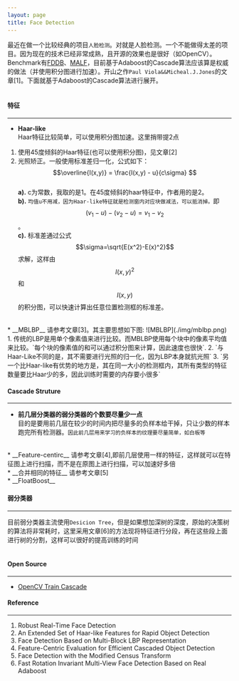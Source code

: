 ```yaml
---
layout: page
title: Face Detection
---
```


最近在做一个比较经典的项目`人脸检测`。对就是人脸检测。一个不能做得太差的项目。因为现在的技术已经非常成熟，且开源的效果也是很好（如OpenCV）。Benchmark有[FDDB](http://vis-www.cs.umass.edu/fddb/)、[MALF](http://www.cbsr.ia.ac.cn/faceevaluation/results.html)，目前基于Adaboost的Cascade算法应该算是权威的做法（并使用积分图进行加速）。开山之作`Paul Viola&&Micheal.J.Jones`的文章[1]。下面就基于Adaboost的Cascade算法进行展开。    
<br />    

#### __特征__    
--- 
*  __Haar-like__    
Haar特征比较简单，可以使用积分图加速。这里捎带提2点    
1.  使用45度倾斜的Haar特征(也可以使用积分图)，见文章[2]
2.  光照矫正。一般使用标准差归一化，公式如下：    
$$\overline{I(x,y)} = \frac{I(x,y) - u}{c\sigma} $$    
__a).__  c为常数，我取的是1。在45度倾斜的haar特征中，作者用的是2。      
__b).__  `均值u不用减，因为Haar-like特征就是检测窗内对应块做减法，可以抵消掉。`即$$(v_1-u)-(v_2-u)=v_1-v_2$$。    
__c).__  标准差通过公式$$\sigma=\sqrt{E(x^2)-E(x)^2}$$求解，这样由$$I(x,y)^2$$和$$I(x,y)$$的积分图，可以快速计算出任意位置检测框的标准差。    
<br />    
*  __MBLBP__   
请参考文章[3]。其主要思想如下图:    
![MBLBP](./img/mblbp.png)      
1.  传统的LBP是用单个像素值来进行比较。而MBLBP使用每个块中的像素平均值来比较。`每个块的像素值的和可以通过积分图来计算，因此速度也很快`.     
2.  `与Haar-Like不同的是，其不需要进行光照的归一化，因为LBP本身就抗光照`
3.  `另一个比Haar-like有优势的地方是，其在同一大小的检测框内，其所有类型的特征数量要比Haar少的多，因此训练时需要的内存要小很多`    
<br />    

#### __Cascade Struture__
---    
*  __前几层分类器的弱分类器的个数要尽量少一点__    
目的是要用前几层在较少的时间内把尽量多的负样本给干掉，只让少数的样本跑完所有检测器。`因此前几层用来学习的负样本的纹理要尽量简单，如白板等`    
<br />    
*  __Feature-centirc__     
请参考文章[4],即前几层使用一样的特征，这样就可以在特征图上进行扫描，而不是在原图上进行扫描，可以加速好多倍    
<br />
*  __合并相同的特征__    
请参考文章[5]     
<br />
*  __FloatBoost__    
<br />    

#### __弱分类器__    
--- 
目前弱分类器主流使用`Desicion Tree`，但是如果想加深树的深度，原始的决策树的算法将非常耗时，这里采用文章[6]的方法现将特征进行分段，再在这些段上面进行树的分割，这样可以很好的提高训练的时间    
<br />    

#### __Open Source__    
---    
* [OpenCV Train Cascade](../opencv)


#### __Reference__    
--- 
1. Robust Real-Time Face Detection    
2. An Extended Set of Haar-like Features for Rapid Object Detection     
3. Face Detection Based on Multi-Block LBP Representation     
4. Feature-Centric Evaluation for Efficient Cascaded Object Detection    
5. Face Detection with the Modified Census Transform    
6. Fast Rotation Invariant Multi-View Face Detection Based on Real Adaboost    



